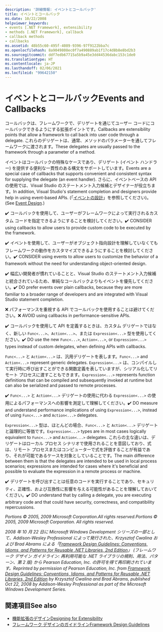 ```yaml
---
description: '詳細情報: イベントとコールバック'
title: イベントとコールバック
ms.date: 10/22/2008
helpviewer_keywords:
- events [.NET Framework], extensibility
- methods [.NET Framework], callback
- callback methods
- callbacks
ms.assetid: 48b55c60-495f-4089-9396-97f9122bba7c
ms.openlocfilehash: 8a9049808ec0f7a490889ab1f17c4d8b8e8bd2b3
ms.sourcegitcommit: ddf7edb67715a5b9a45e3dd44536dabc153c1de0
ms.translationtype: HT
ms.contentlocale: ja-JP
ms.lasthandoff: 02/06/2021
ms.locfileid: "99642150"
---
```

# <a name="events-and-callbacks"></a><span data-ttu-id="dab26-103">イベントとコールバック</span><span class="sxs-lookup"><span data-stu-id="dab26-103">Events and Callbacks</span></span>

<span data-ttu-id="dab26-104">コールバックは、フレームワークで、デリゲートを通じてユーザー コードにコールバックできるようにする拡張ポイントです。</span><span class="sxs-lookup"><span data-stu-id="dab26-104">Callbacks are extensibility points that allow a framework to call back into user code through a delegate.</span></span> <span data-ttu-id="dab26-105">これらのデリゲートは、通常、メソッドのパラメーターを通してフレームワークに渡されます。</span><span class="sxs-lookup"><span data-stu-id="dab26-105">These delegates are usually passed to the framework through a parameter of a method.</span></span>

 <span data-ttu-id="dab26-106">イベントはコールバックの特殊なケースであり、デリゲート (イベント ハンドラー) を提供する便利な一貫性のある構文をサポートしています。</span><span class="sxs-lookup"><span data-stu-id="dab26-106">Events are a special case of callbacks that supports convenient and consistent syntax for supplying the delegate (an event handler).</span></span> <span data-ttu-id="dab26-107">さらに、イベントベースの API の使用では、Visual Studio のステートメント入力候補とデザイナーが役立ちます。</span><span class="sxs-lookup"><span data-stu-id="dab26-107">In addition, Visual Studio's statement completion and designers provide help in using event-based APIs.</span></span> <span data-ttu-id="dab26-108">(「[イベントの設計](event.md)」を参照してください)。</span><span class="sxs-lookup"><span data-stu-id="dab26-108">(See [Event Design](event.md).)</span></span>

 <span data-ttu-id="dab26-109">✔️ コールバックを使用して、ユーザーがフレームワークによって実行されるカスタム コードを指定できるようにすることを検討してください。</span><span class="sxs-lookup"><span data-stu-id="dab26-109">✔️ CONSIDER using callbacks to allow users to provide custom code to be executed by the framework.</span></span>

 <span data-ttu-id="dab26-110">✔️ イベントを使用して、ユーザーがオブジェクト指向設計を理解していなくてもフレームワークの動作をカスタマイズできるようにすることを検討してください。</span><span class="sxs-lookup"><span data-stu-id="dab26-110">✔️ CONSIDER using events to allow users to customize the behavior of a framework without the need for understanding object-oriented design.</span></span>

 <span data-ttu-id="dab26-111">✔️ 幅広い開発者が慣れていることと、Visual Studio のステートメント入力候補と統合されているため、単純なコールバックよりもイベントを優先してください。</span><span class="sxs-lookup"><span data-stu-id="dab26-111">✔️ DO prefer events over plain callbacks, because they are more familiar to a broader range of developers and are integrated with Visual Studio statement completion.</span></span>

 <span data-ttu-id="dab26-112">❌ パフォーマンスを重視する API でコールバックを使用することは避けてください。</span><span class="sxs-lookup"><span data-stu-id="dab26-112">❌ AVOID using callbacks in performance-sensitive APIs.</span></span>

 <span data-ttu-id="dab26-113">✔️ コールバックを使用して API を定義するときは、カスタム デリゲートではなく、新しい `Func<...>`、`Action<...>`、または `Expression<...>` 型を使用してください。</span><span class="sxs-lookup"><span data-stu-id="dab26-113">✔️ DO use the new `Func<...>`, `Action<...>`, or `Expression<...>` types instead of custom delegates, when defining APIs with callbacks.</span></span>

 <span data-ttu-id="dab26-114">`Func<...>` と `Action<...>` は、汎用デリゲートを表します。</span><span class="sxs-lookup"><span data-stu-id="dab26-114">`Func<...>` and `Action<...>` represent generic delegates.</span></span> <span data-ttu-id="dab26-115">`Expression<...>` は、コンパイルして実行時に呼び出すことができる関数定義を表していますが、シリアル化してリモート プロセスに渡すこともできます。</span><span class="sxs-lookup"><span data-stu-id="dab26-115">`Expression<...>` represents function definitions that can be compiled and subsequently invoked at runtime but can also be serialized and passed to remote processes.</span></span>

 <span data-ttu-id="dab26-116">✔️ `Func<...>` と `Action<...>` デリゲートの使用に代わる `Expression<...>` の使用によるパフォーマンスへの影響を測定して理解してください。</span><span class="sxs-lookup"><span data-stu-id="dab26-116">✔️ DO measure and understand performance implications of using `Expression<...>`, instead of using `Func<...>` and `Action<...>` delegates.</span></span>

 <span data-ttu-id="dab26-117">`Expression<...>` 型は、ほとんどの場合、`Func<...>` と `Action<...>` デリゲートと論理的に等価です。</span><span class="sxs-lookup"><span data-stu-id="dab26-117">`Expression<...>` types are in most cases logically equivalent to `Func<...>` and `Action<...>` delegates.</span></span> <span data-ttu-id="dab26-118">これらの主な違いは、デリゲートはローカル プロセス シナリオで使用されることを意図しており、式は、リモート プロセスまたはコンピューターで式を評価することが有益であり、それが可能であるケースを対象としていることです。</span><span class="sxs-lookup"><span data-stu-id="dab26-118">The main difference between them is that the delegates are intended to be used in local process scenarios; expressions are intended for cases where it's beneficial and possible to evaluate the expression in a remote process or machine.</span></span>

 <span data-ttu-id="dab26-119">✔️ デリゲートを呼び出すことは任意のコードを実行することであり、セキュリティ、正確性、および互換性に影響を与える可能性があることを理解しておいてください。</span><span class="sxs-lookup"><span data-stu-id="dab26-119">✔️ DO understand that by calling a delegate, you are executing arbitrary code and that could have security, correctness, and compatibility repercussions.</span></span>

 <span data-ttu-id="dab26-120">*Portions &copy; 2005, 2009 Microsoft Corporation.All rights reserved.*</span><span class="sxs-lookup"><span data-stu-id="dab26-120">*Portions &copy; 2005, 2009 Microsoft Corporation. All rights reserved.*</span></span>

 <span data-ttu-id="dab26-121">*2008 年 10 月 22 日に Microsoft Windows Development シリーズの一部として、Addison-Wesley Professional によって発行された、Krzysztof Cwalina および Brad Abrams による「[Framework Design Guidelines: Conventions, Idioms, and Patterns for Reusable .NET Libraries, 2nd Edition](https://www.informit.com/store/framework-design-guidelines-conventions-idioms-and-9780321545619)」 (フレームワーク デザイン ガイドライン: 再利用可能な .NET ライブラリの規則、用法、パターン、第 2 版) から Pearson Education, Inc. の許可を得て再印刷されています。*</span><span class="sxs-lookup"><span data-stu-id="dab26-121">*Reprinted by permission of Pearson Education, Inc. from [Framework Design Guidelines: Conventions, Idioms, and Patterns for Reusable .NET Libraries, 2nd Edition](https://www.informit.com/store/framework-design-guidelines-conventions-idioms-and-9780321545619) by Krzysztof Cwalina and Brad Abrams, published Oct 22, 2008 by Addison-Wesley Professional as part of the Microsoft Windows Development Series.*</span></span>

## <a name="see-also"></a><span data-ttu-id="dab26-122">関連項目</span><span class="sxs-lookup"><span data-stu-id="dab26-122">See also</span></span>

- [<span data-ttu-id="dab26-123">機能拡張のデザイン</span><span class="sxs-lookup"><span data-stu-id="dab26-123">Designing for Extensibility</span></span>](designing-for-extensibility.md)
- [<span data-ttu-id="dab26-124">フレームワーク デザインのガイドライン</span><span class="sxs-lookup"><span data-stu-id="dab26-124">Framework Design Guidelines</span></span>](index.md)
